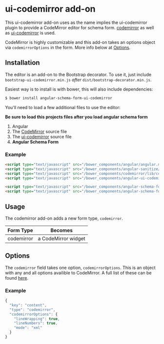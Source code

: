 ui-codemirror add-on
====================

This ui-codemirror add-on uses as the name implies the ui-codemirror plugin to
provide a CodeMirror editor for schema form. [codemirror](http://codemirror.net)
as well as [ui-codemirror](https://github.com/angular-ui/ui-codemirror) is used.

CodeMirror is highly customizable and this add-on takes an options object via
`codemirrorOptions` in the form. More info below at [Options](#Options).


## Installation

The editor is an add-on to the Bootstrap decorator. To use it, just include
`bootstrap-ui-codemirror.min.js` *after* `dist/bootstrap-decorator.min.js`.

Easiest way is to install is with bower, this will also include dependencies:
```bash
$ bower install angular-schema-form-ui-codemirror
```

You'll need to load a few additional files to use the editor:

**Be sure to load this projects files after you load angular schema form**

1. Angular
2. The [CodeMirror](http://codemirror.net) source file
3. The [ui-codemirror](https://github.com/angular-ui/ui-codemirror) source file
4. **Angular Schema Form**

### Example

```HTML
<script type="text/javascript" src="/bower_components/angular/angular.min.js"></script>
<script type="text/javascript" src="/bower_components/angular-sanitize/angular-sanitize.min.js"></script>
<script type="text/javascript" src="/bower_components/codemirror/lib/codemirror.js"></script>
<script type="text/javascript" src="/bower_components/angular-ui-codemirror/ui-codemirror.js"></script>

<script type="text/javascript" src="/bower_components/angular-schema-form/schema-form.min.js"></script>
<script type="text/javascript" src="/bower_components/angular-schema-form-ui-codemirror/bootstrap-ui-codemirror.js"></script>

```

## Usage

The codemirror add-on adds a new form type, `codemirror`.

|  Form Type     |   Becomes            |
|:---------------|:--------------------:|
|  codemirror    |  a CodeMirror widget |



## Options

The `codemirror` field takes one option, `codemirrorOptions`. This is an object
with any and all options availible to CodeMirror. A full list of these can be
found [here](http://codemirror.net/doc/manual.html#config).


### Example

```javascript
{
  "key": "content",
  "type": "codemirror",
  "codemirrorOptions": {
    "lineWrapping": true,
    "lineNumbers": true,
    "mode": "xml"
  }
}
```
